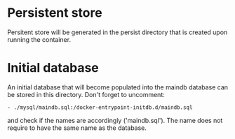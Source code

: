 # Persistent store

Persitent store will be generated in the persist directory that is created upon running the container.

# Initial database

An initial database that will become populated into the maindb database can be stored in this directory.
Don't forget to uncomment:

    - ./mysql/maindb.sql:/docker-entrypoint-initdb.d/maindb.sql

and check if the names are accordingly ('maindb.sql'). The name does not require to have the same name as the database.
